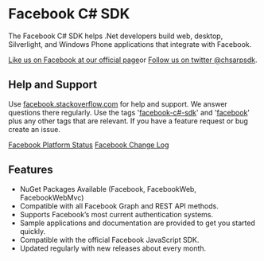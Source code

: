 # Facebook C# SDK #
The Facebook C# SDK helps .Net developers build web, desktop, Silverlight, and Windows Phone applications that integrate with Facebook.

[Like us on Facebook at our official page](http://facebook.com/csharpsdk)or [Follow us on twitter @chsarpsdk](http://twitter.com/csharpsdk).

## Help and Support ##
Use [facebook.stackoverflow.com](http://facebook.stackoverflow.com) for help and support. We answer questions there regularly. Use the tags '[facebook-c#-sdk](http://stackoverflow.com/questions/tagged/facebook-c%23-sdk)' and '[facebook](http://stackoverflow.com/questions/tagged/facebook)' plus any other tags that are relevant. If you have a feature request or bug create an issue.

[Facebook Platform Status](https://developers.facebook.com/live_status)
[Facebook Change Log](https://developers.facebook.com/docs/changelog/)

## Features ##
* NuGet Packages Available (Facebook, FacebookWeb, FacebookWebMvc)
* Compatible with all Facebook Graph and REST API methods.
* Supports Facebook’s most current authentication systems.
* Sample applications and documentation are provided to get you started quickly.
* Compatible with the official Facebook JavaScript SDK.
* Updated regularly with new releases about every month.
